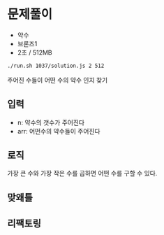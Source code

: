# 문제풀이

- 약수
- 브론즈1
- 2초 / 512MB

```bash
./run.sh 1037/solution.js 2 512
```

주어진 수들이 어떤 수의 약수 인지 찾기

## 입력

- n: 약수의 갯수가 주어진다
- arr: 어떤수의 약수들이 주어진다

## 로직

가장 큰 수와 가장 작은 수를 곱하면 어떤 수를 구할 수 있다.

## 맞왜틀

## 리팩토링
